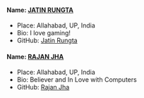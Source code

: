 #### Name: [JATIN RUNGTA](https://github.com/urdarinda)
- Place: Allahabad, UP, India
- Bio: I love gaming! 
- GitHub: [Jatin Rungta](https://github.com/urdarinda)

#### Name: [RAJAN JHA](https://github.com/iamrajanjharj)
- Place: Allahabad, UP, India
- Bio: Believer and In Love with Computers 
- GitHub: [Rajan Jha](https://github.com/iamrajanjharj)
